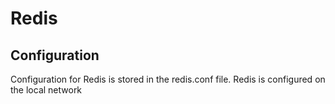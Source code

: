 # Redis

## Configuration
Configuration for Redis is stored in the redis.conf file. Redis is configured on the local network